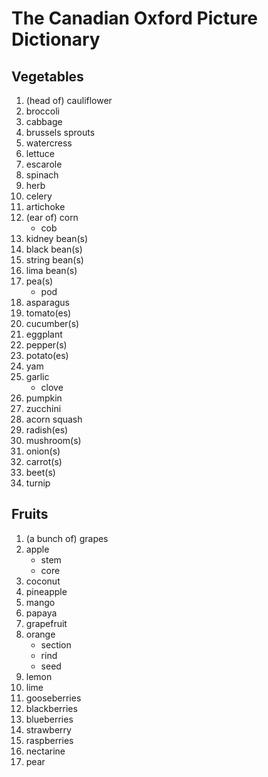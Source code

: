 # The Canadian Oxford Picture Dictionary

## Vegetables
1. (head of) cauliflower 
2. broccoli
3. cabbage
4. brussels sprouts
5. watercress
6. lettuce
7. escarole
8. spinach
9. herb
10. celery
11. artichoke
12. (ear of) corn
	* cob
13. kidney bean(s)
14. black bean(s)
15. string bean(s)
16. lima bean(s)
17. pea(s)
	* pod
18. asparagus
19. tomato(es)
20. cucumber(s)
21. eggplant
22. pepper(s)
23. potato(es)
24. yam
25. garlic
	* clove
26. pumpkin
27. zucchini
28. acorn squash
29. radish(es)
30. mushroom(s)
31. onion(s)
32. carrot(s)
33. beet(s)
34. turnip

## Fruits
1. (a bunch of) grapes
2. apple
	* stem
	* core
3. coconut
4. pineapple
5. mango
6. papaya
7. grapefruit
8. orange
	* section
	* rind
    * seed
9. lemon
10. lime
11. gooseberries
12. blackberries
13. blueberries
14. strawberry
15. raspberries
16. nectarine
17. pear

